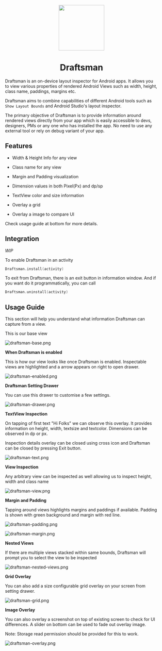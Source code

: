 <div align="center">
<img src="./draftsman/art/logo.png" width=150 height=150/>
<br>
<h1>Draftsman</h1>
</div>

Draftsman is an on-device layout inspector for Android apps. It allows you to view various properties of rendered Android Views such as width, height, class name, paddings, margins etc.

Draftsman aims to combine capabilities of different Android tools such as `Show Layout Bounds` and Android Studio's layout inspector.

The primary objective of Draftsman is to provide information around rendered views directly from your app which is easily accessible to devs, designers, PMs or any one who has installed the app. No need to use any external tool or rely on debug variant of your app.

## Features

* Width & Height Info for any view

* Class name for any view

* Margin and Padding visualization

* Dimension values in both Pixel(Px) and dp/sp

* TextView color and size information 

* Overlay a grid

* Overlay a image to compare UI

Check usage guide at bottom for more details.

## Integration
*WIP*

To enable Draftsman in an activity

```kotlin
Draftsman.install(activity)
```

To exit from Draftsman, there is an exit button in information window. And if you want do it programmatically, you can call

```kotlin
Draftsman.uninstall(activity)
```

## Usage Guide

This section will help you understand what information Draftsman can capture from a view.

This is our base view

![draftsman-base.png](/draftsman/art/draftsman-base.png)

**When Draftsman is enabled**

This is how our view looks like once Draftsman is enabled. Inspectable views are highlighted and a arrow appears on right to open drawer.

![draftsman-enabled.png](/draftsman/art/draftsman-enabled.png)

**Draftsman Setting Drawer**

You can use this drawer to customise a few settings.

![draftsman-drawer.png](/draftsman/art/draftsman-drawer.png)

**TextView Inspection**

On tapping of first text "Hi Folks" we can observe this overlay. It provides information on height, width, textsize and textcolor. Dimensions can be observed in dp or px.

Inspection details overlay can be closed using cross icon and Draftsman can be closed by pressing Exit button.

![draftsman-text.png](/draftsman/art/draftsman-text.png)

**View Inspection**

Any arbitrary view can be inspected as well allowing us to inspect height, width and class name

![draftsman-view.png](/draftsman/art/draftsman-view.png)

**Margin and Padding**

Tapping around views highlights margins and paddings if available. Padding is shown with green background and margin with red line.

![draftsman-padding.png](/draftsman/art/draftsman-padding.png)

![draftsman-margin.png](/draftsman/art/draftsman-margin.png)

**Nested Views**

If there are multiple views stacked within same bounds, Draftsman will prompt you to select the view to be inspected

![draftsman-nested-views.png](/draftsman/art/draftsman-nested-views.png)

**Grid Overlay**

You can also add a size configurable grid overlay on your screen from setting drawer.

![draftsman-grid.png](/draftsman/art/draftsman-grid.png)

**Image Overlay**

You can also overlay a screenshot on top of existing screen to check for UI differences. A slider on bottom can be used to fade out overlay image.

Note: Storage read permission should be provided for this to work.

![draftsman-overlay.png](/draftsman/art/draftsman-overlay.png)
